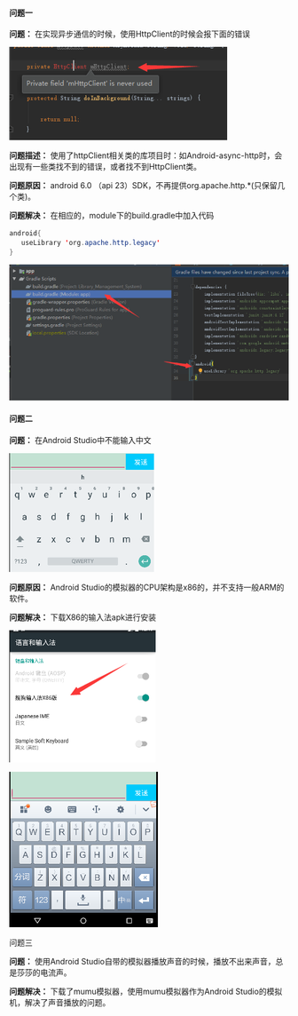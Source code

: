#### 问题一

**问题：** 在实现异步通信的时候，使用HttpClient的时候会报下面的错误

![](/image/1.png)

**问题描述：** 使用了httpClient相关类的库项目时：如Android-async-http时，会出现有一些类找不到的错误，或者找不到HttpClient类。

**问题原因：** android 6.0 （api 23）SDK，不再提供org.apache.http.*(只保留几个类)。

**问题解决：** 在相应的，module下的build.gradle中加入代码

```java
android{
   useLibrary 'org.apache.http.legacy'
}
```

![](/image/2.png)

#### 问题二

**问题：** 在Android Studio中不能输入中文

![](/image/3.png)

**问题原因：** Android Studio的模拟器的CPU架构是x86的，并不支持一般ARM的软件。

**问题解决：** 下载X86的输入法apk进行安装

![](/image/4.png)

![](/image/5.png)

问题三

**问题：** 使用Android Studio自带的模拟器播放声音的时候，播放不出来声音，总是莎莎的电流声。

**问题解决：** 下载了mumu模拟器，使用mumu模拟器作为Android Studio的模拟机，解决了声音播放的问题。
